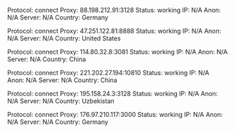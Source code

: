 Protocol: connect
Proxy: 88.198.212.91:3128
Status: working
IP: N/A
Anon: N/A
Server: N/A
Country: Germany

Protocol: connect
Proxy: 47.251.122.81:8888
Status: working
IP: N/A
Anon: N/A
Server: N/A
Country: United States

Protocol: connect
Proxy: 114.80.32.8:3081
Status: working
IP: N/A
Anon: N/A
Server: N/A
Country: China

Protocol: connect
Proxy: 221.202.27.194:10810
Status: working
IP: N/A
Anon: N/A
Server: N/A
Country: China

Protocol: connect
Proxy: 195.158.24.3:3128
Status: working
IP: N/A
Anon: N/A
Server: N/A
Country: Uzbekistan

Protocol: connect
Proxy: 176.97.210.117:3000
Status: working
IP: N/A
Anon: N/A
Server: N/A
Country: Germany

